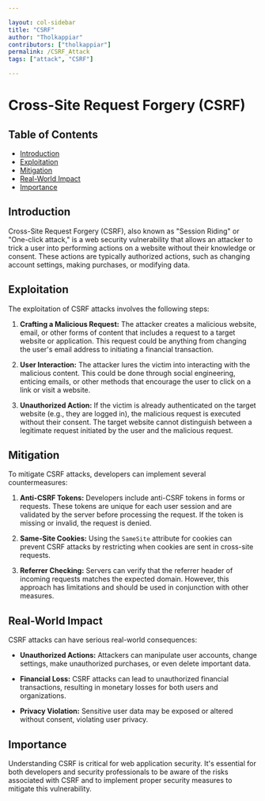 ```yaml
---

layout: col-sidebar
title: "CSRF"
author: "Tholkappiar"
contributors: ["tholkappiar"]
permalink: /CSRF_Attack
tags: ["attack", "CSRF"]

---
```




# Cross-Site Request Forgery (CSRF)

## Table of Contents

- [Introduction](#introduction)
- [Exploitation](#exploitation)
- [Mitigation](#mitigation)
- [Real-World Impact](#real-world-impact)
- [Importance](#importance)

## Introduction

Cross-Site Request Forgery (CSRF), also known as "Session Riding" or "One-click attack," is a web security vulnerability that allows an attacker to trick a user into performing actions on a website without their knowledge or consent. These actions are typically authorized actions, such as changing account settings, making purchases, or modifying data.

## Exploitation

The exploitation of CSRF attacks involves the following steps:

1. **Crafting a Malicious Request:** The attacker creates a malicious website, email, or other forms of content that includes a request to a target website or application. This request could be anything from changing the user's email address to initiating a financial transaction.

2. **User Interaction:** The attacker lures the victim into interacting with the malicious content. This could be done through social engineering, enticing emails, or other methods that encourage the user to click on a link or visit a website.

3. **Unauthorized Action:** If the victim is already authenticated on the target website (e.g., they are logged in), the malicious request is executed without their consent. The target website cannot distinguish between a legitimate request initiated by the user and the malicious request.

## Mitigation

To mitigate CSRF attacks, developers can implement several countermeasures:

1. **Anti-CSRF Tokens:** Developers include anti-CSRF tokens in forms or requests. These tokens are unique for each user session and are validated by the server before processing the request. If the token is missing or invalid, the request is denied.

2. **Same-Site Cookies:** Using the `SameSite` attribute for cookies can prevent CSRF attacks by restricting when cookies are sent in cross-site requests.

3. **Referrer Checking:** Servers can verify that the referrer header of incoming requests matches the expected domain. However, this approach has limitations and should be used in conjunction with other measures.

## Real-World Impact

CSRF attacks can have serious real-world consequences:

- **Unauthorized Actions:** Attackers can manipulate user accounts, change settings, make unauthorized purchases, or even delete important data.

- **Financial Loss:** CSRF attacks can lead to unauthorized financial transactions, resulting in monetary losses for both users and organizations.

- **Privacy Violation:** Sensitive user data may be exposed or altered without consent, violating user privacy.

## Importance

Understanding CSRF is critical for web application security. It's essential for both developers and security professionals to be aware of the risks associated with CSRF and to implement proper security measures to mitigate this vulnerability.

